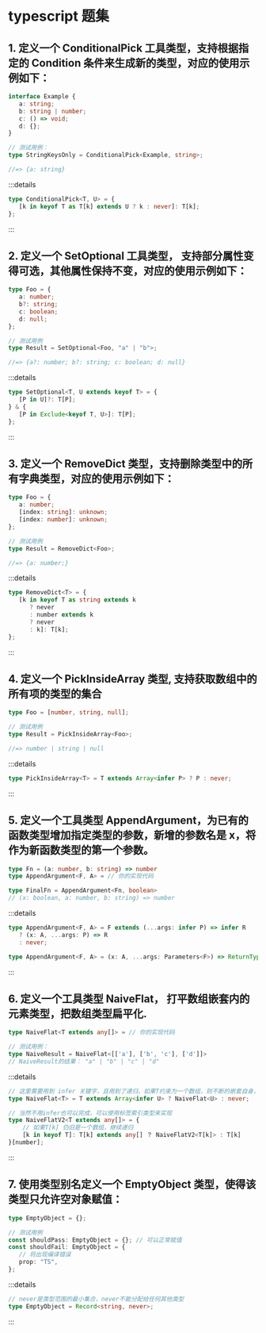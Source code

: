 # typescript 题集

## 1. 定义一个 ConditionalPick 工具类型，支持根据指定的 Condition 条件来生成新的类型，对应的使用示例如下：

```ts
interface Example {
   a: string;
   b: string | number;
   c: () => void;
   d: {};
}

// 测试用例：
type StringKeysOnly = ConditionalPick<Example, string>;

//=> {a: string}
```

:::details

```ts
type ConditionalPick<T, U> = {
   [k in keyof T as T[k] extends U ? k : never]: T[k];
};
```

:::

## 2. 定义一个 SetOptional 工具类型， 支持部分属性变得可选，其他属性保持不变，对应的使用示例如下：

```ts
type Foo = {
   a: number;
   b?: string;
   c: boolean;
   d: null;
};

// 测试用例
type Result = SetOptional<Foo, "a" | "b">;

//=> {a?: number; b?: string; c: boolean; d: null}
```

:::details

```ts
type SetOptional<T, U extends keyof T> = {
   [P in U]?: T[P];
} & {
   [P in Exclude<keyof T, U>]: T[P];
};
```

:::

## 3. 定义一个 RemoveDict 类型，支持删除类型中的所有字典类型，对应的使用示例如下：

```ts
type Foo = {
   a: number;
   [index: string]: unknown;
   [index: number]: unknown;
};

// 测试用例
type Result = RemoveDict<Foo>;

//=> {a: number;}
```

:::details

```ts
type RemoveDict<T> = {
   [k in keyof T as string extends k
      ? never
      : number extends k
      ? never
      : k]: T[k];
};
```

:::

## 4. 定义一个 PickInsideArray 类型, 支持获取数组中的所有项的类型的集合

```ts
type Foo = [number, string, null];

// 测试用例
type Result = PickInsideArray<Foo>;

//=> number | string | null
```

:::details

```ts
type PickInsideArray<T> = T extends Array<infer P> ? P : never;
```

:::

## 5. 定义一个工具类型 AppendArgument，为已有的函数类型增加指定类型的参数，新增的参数名是 x，将作为新函数类型的第一个参数。

```ts
type Fn = (a: number, b: string) => number
type AppendArgument<F, A> = // 你的实现代码

type FinalFn = AppendArgument<Fn, boolean>
// (x: boolean, a: number, b: string) => number
```

:::details

```ts
type AppendArgument<F, A> = F extends (...args: infer P) => infer R
   ? (x: A, ...args: P) => R
   : never;

type AppendArgument<F, A> = (x: A, ...args: Parameters<F>) => ReturnType<F>;
```

:::

## 6. 定义一个工具类型 NaiveFlat， 打平数组嵌套内的元素类型，把数组类型扁平化.

```ts
type NaiveFlat<T extends any[]> = // 你的实现代码

// 测试用例：
type NaiveResult = NaiveFlat<[['a'], ['b', 'c'], ['d']]>
// NaiveResult的结果： "a" | "b" | "c" | "d"

```

:::details

```ts
// 这里需要用到 infer 关键字，且用到了递归，如果T约束为一个数组，则不断的嵌套自身，取出最里面的项的类型
type NaiveFlat<T> = T extends Array<infer U> ? NaiveFlat<U> : never;

// 当然不用infer也可以完成，可以使用标签索引类型来实现
type NaiveFlatV2<T extends any[]> = {
    // 如果T[k] 仍旧是一个数组，继续递归
    [k in keyof T]: T[k] extends any[] ？ NaiveFlatV2<T[k]> : T[k]
}[number];
```

:::

## 7. 使用类型别名定义一个 EmptyObject 类型，使得该类型只允许空对象赋值：

```ts
type EmptyObject = {};

// 测试用例
const shouldPass: EmptyObject = {}; // 可以正常赋值
const shouldFail: EmptyObject = {
   // 将出现编译错误
   prop: "TS",
};
```

:::details

```ts
// never是类型范围的最小集合，never不能分配给任何其他类型
type EmptyObject = Record<string, never>;
```

:::
